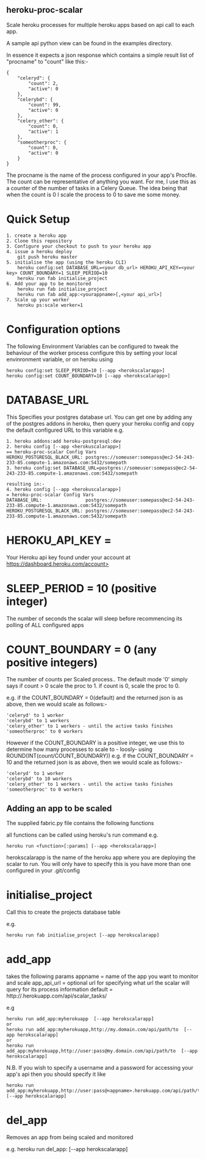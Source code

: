 heroku-proc-scalar
------------------

Scale heroku processes for multiple heroku apps based on api call to each app.

A sample api python view can be found in the examples directory.

In essence it expects a json response which contains a simple result list of "procname" to "count" like this:-

    {
        "celeryd": {
            "count": 2, 
            "active": 0
        }, 
        "celerybd": {
            "count": 99, 
            "active": 0
        }, 
        "celery_other": {
            "count": 0, 
            "active": 1
        },
        "someotherproc": {
            "count": 0, 
            "active": 0
        }
    }

The procname is the name of the process configured in your app's Procfile.
The count can be representative of anything you want. For me, I use this as a counter of the number of tasks in a Celery Queue. The idea being that when the count is 0 I scale the process to 0 to save me some money. 


Quick Setup
===========

    1. create a heroku app
    2. Clone this repository
    3. Configure your checkout to push to your heroku app
    4. issue a heroku deploy
        git push heroku master
    5. initialise the app (using the heroku CLI)
        heroku config:set DATABASE_URL=<your db_url> HEROKU_API_KEY=<your key> COUNT_BOUNDARY=1 SLEEP_PERIOD=10
        heroku run fab initialise_project
    6. Add your app to be monitored
        heroku run fab initialise_project
        heroku run fab add_app:<yourappname>[,<your api_url>]   
    7. Scale up your worker
        heroku ps:scale worker=1


Configuration options
=====================

The following Environment Variables can be configured to tweak the behaviour of the worker process
configure this by setting your local envinronment variable, or on heroku using

    heroku config:set SLEEP_PERIOD=10 [--app <herokscalarapp>]
    heroku config:set COUNT_BOUNDARY=10 [--app <herokscalarapp>]

DATABASE_URL
============

This Specifies your postgres database url. You can get one by adding any of the postgres addons in heroku, then query your heroku config and copy the default configured URL to this variable e.g.

    1. heroku addons:add heroku-postgresql:dev
    2. heroku config [--app <herokuscalarapp>]
    == heroku-proc-scalar Config Vars
    HEROKU_POSTGRESQL_BLACK_URL: postgres://someuser:somepass@ec2-54-243-233-85.compute-1.amazonaws.com:5432/somepath
    3. heroku config:set DATABASE_URL=postgres://someuser:somepass@ec2-54-243-233-85.compute-1.amazonaws.com:5432/somepath
    
    resulting in:-
    4. heroku config [--app <herokuscalarapp>]
    = heroku-proc-scalar Config Vars
    DATABASE_URL:                postgres://someuser:somepass@ec2-54-243-233-85.compute-1.amazonaws.com:5432/somepath
    HEROKU_POSTGRESQL_BLACK_URL: postgres://someuser:somepass@ec2-54-243-233-85.compute-1.amazonaws.com:5432/somepath

HEROKU_API_KEY  = <KEY>
=====================================
Your Heroku api key found under your account at https://dashboard.heroku.com/account>


SLEEP_PERIOD  = 10 (positive integer)
=====================================
The number of seconds the scalar will sleep before recommencing its polling of ALL configured apps


COUNT_BOUNDARY = 0  (any positive integers)
===========================================
The number of counts per Scaled process..
The default mode '0' simply says if count > 0 scale the proc to 1. if count is 0, scale the proc to 0.

e.g.  if the COUNT_BOUNDARY = 0(default)  and the returned json is as above, then we would scale as follows:-

    'celeryd' to 1 worker
    'celerybd' to 1 workers
    'celery_other' to 1 workers - until the active tasks finishes
    'someotherproc' to 0 workers

However if the COUNT_BOUNDARY is a positive integer, we use this to determine how many processes to scale to - loosly- using ROUND(INT(count/COUNT_BOUNDARY))
e.g.  if the COUNT_BOUNDARY = 10  and the returned json is as above, then we would scale as follows:-

    'celeryd' to 1 worker
    'celerybd' to 10 workers
    'celery_other' to 1 workers - until the active tasks finishes
    'someotherproc' to 0 workers


Adding an app to be scaled
--------------------------

The supplied fabric.py file contains the following functions

all functions can be called using heroku's run command
e.g. 

    heroku run <function>[:params] [--app <herokscalarapp>]

herokscalarapp is the name of the heroku app where you are deploying the scalar to run. You will only have to specify this is you have more than one configured in your .git/config

initialise_project
==================

Call this to create the projects database table


e.g. 
    
    heroku run fab initialise_project [--app herokscalarapp]


add_app
========
takes the following params
appname = name of the app you want to monitor and scale
app_api_url = optional url for specifying what url the scalar will query for its process information
    default = http://<appname>.herokuapp.com/api/scalar_tasks/

e.g  

    heroku run add_app:myherokuapp  [--app herokscalarapp]
    or
    heroku run add_app:myherokuapp,http://my.domain.com/api/path/to  [--app herokscalarapp]
    or
    heroku run add_app:myherokuapp,http://user:pass@my.domain.com/api/path/to  [--app herokscalarapp]

N.B. If you wish to specify a username and a password for accessing your app's api then you should specify it like

    heroku run add_app:myherokuapp,http://user:pass@<appname>.herokuapp.com/api/path/to  [--app herokscalarapp]
    

del_app
=======
Removes an app from being scaled and monitored


e.g. 
    heroku run del_app:<appname> [--app herokscalarapp]


